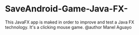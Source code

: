 # SaveAndroid-Game-Java-FX-
This JavaFX app is maked in order to improve and test a Java FX technology. It's a clicking mouse game.
@author Manel Aguayo
